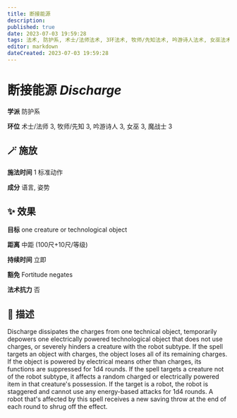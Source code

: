 ```yaml
---
title: 断接能源
description: 
published: true
date: 2023-07-03 19:59:28
tags: 法术, 防护系, 术士/法师法术, 3环法术, 牧师/先知法术, 吟游诗人法术, 女巫法术, 魔战士法术
editor: markdown
dateCreated: 2023-07-03 19:59:28
---
```


# **断接能源** *Discharge*

**学派** 防护系 

**环位** 术士/法师 3, 牧师/先知 3, 吟游诗人 3, 女巫 3, 魔战士 3

## 🪄 施放

**施法时间** 1 标准动作

**成分** 语言, 姿势

## ✨ 效果 

**目标** one creature or technological object 

**距离** 中距 (100尺+10尺/等级)  

**持续时间** 立即 

**豁免** Fortitude negates

**法术抗力** 否

## 📖 描述

Discharge dissipates the charges from one technical object, temporarily depowers one electrically powered technological object that does not use charges, or severely hinders a creature with the robot subtype. If the spell targets an object with charges, the object loses all of its remaining charges. If the object is powered by electrical means other than charges, its functions are suppressed for 1d4 rounds. If the spell targets a creature not of the robot subtype, it affects a random charged or electrically powered item in that creature's possession. If the target is a robot, the robot is staggered and cannot use any energy-based attacks for 1d4 rounds. A robot that's affected by this spell receives a new saving throw at the end of each round to shrug off the effect.
    